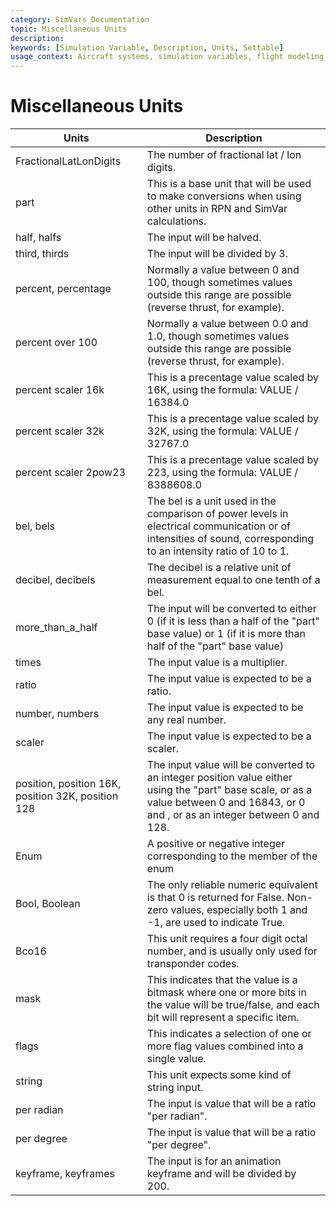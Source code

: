 ```yaml
---
category: SimVars Documentation
topic: Miscellaneous Units
description: 
keywords: [Simulation Variable, Description, Units, Settable]
usage_context: Aircraft systems, simulation variables, flight modeling
---
```


# Miscellaneous Units

| Units | Description |
| --- | --- |
| FractionalLatLonDigits | The number of fractional lat / lon digits. |
| part | This is a base unit that will be used to make conversions when using other units in RPN and SimVar calculations. |
| half, halfs | The input will be halved. |
| third, thirds | The input will be divided by 3. |
| percent, percentage | Normally a value between 0 and 100, though sometimes values outside this range are possible (reverse thrust, for example). |
| percent over 100 | Normally a value between 0.0 and 1.0, though sometimes values outside this range are possible (reverse thrust, for example). |
| percent scaler 16k | This is a precentage value scaled by 16K, using the formula: VALUE / 16384.0 |
| percent scaler 32k | This is a precentage value scaled by 32K, using the formula: VALUE / 32767.0 |
| percent scaler 2pow23 | This is a precentage value scaled by 223, using the formula: VALUE / 8388608.0 |
| bel, bels | The bel is a unit used in the comparison of power levels in electrical communication or of intensities of sound, corresponding to an intensity ratio of 10 to 1. |
| decibel, decibels | The decibel is a relative unit of measurement equal to one tenth of a bel. |
| more_than_a_half | The input will be converted to either 0 (if it is less than a half of the "part" base value) or 1 (if it is more than half of the "part" base value) |
| times | The input value is a multiplier. |
| ratio | The input value is expected to be a ratio. |
| number, numbers | The input value is expected to be any real number. |
| scaler | The input value is expected to be a scaler. |
| position, position 16K, position 32K, position 128 | The input value will be converted to an integer position value either using the "part" base scale, or as a value between 0 and 16843, or 0 and , or as an integer between 0 and 128. |
| Enum | A positive or negative integer corresponding to the member of the enum |
| Bool, Boolean | The only reliable numeric equivalent is that 0 is returned for False. Non-zero values, especially both 1 and -1, are used to indicate True. |
| Bco16 | This unit requires a four digit octal number, and is usually only used for transponder codes. |
| mask | This indicates that the value is a bitmask where one or more bits in the value will be true/false, and each bit will represent a specific item. |
| flags | This indicates a selection of one or more flag values combined into a single value. |
| string | This unit expects some kind of string input. |
| per radian | The input is value that will be a ratio "per radian". |
| per degree | The input is value that will be a ratio "per degree". |
| keyframe, keyframes | The input is for an animation keyframe and will be divided by 200. |